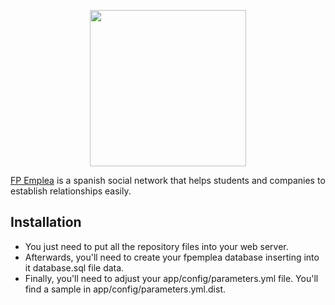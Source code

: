 <p align="center">
	<a href="http://fpemplea.grubsolutions.es/web/app_dev.php/" target="_blank">
	    <img src="http://fpemplea.grubsolutions.es/web/app_dev.php/../assets/img/png/horizontal_cerradura_con_claim.png" width="250">
	</a>
</p>

[FP Emplea][1] is a spanish social network that helps students and companies to 
establish relationships easily.

Installation
------------

* You just need to put all the repository files into your web server.
* Afterwards, you'll need to create your fpemplea database inserting into it database.sql file data.
* Finally, you'll need to adjust your app/config/parameters.yml file. You'll find a sample in app/config/parameters.yml.dist.

[1]: http://fpemplea.grubsolutions.es/web/app_dev.php/